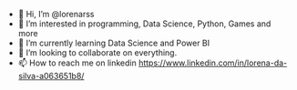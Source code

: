 - 👋 Hi, I’m @lorenarss
- 👀 I’m interested in programming, Data Science, Python, Games and more
- 🌱 I’m currently learning Data Science and Power BI
- 💞️ I’m looking to collaborate on everything.
- 📫 How to reach me on linkedin https://www.linkedin.com/in/lorena-da-silva-a063651b8/

<!---
lorenarss/lorenarss is a ✨ special ✨ repository because its `README.md` (this file) appears on your GitHub profile.
You can click the Preview link to take a look at your changes.
--->
